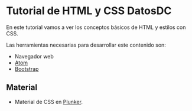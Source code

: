 # Tutorial de HTML y CSS DatosDC

En este tutorial vamos a ver los conceptos básicos de HTML y estilos con CSS.

Las herramientas necesarias para desarrollar este contenido son:

* Navegador web
* [Atom](http://atom.io)
* [Bootstrap](http://getbootstrap.com/)

## Material

* Material de CSS en [Plunker](https://plnkr.co/edit/nxZ1bNGV53zhGWB0cYCx?p=preview).
